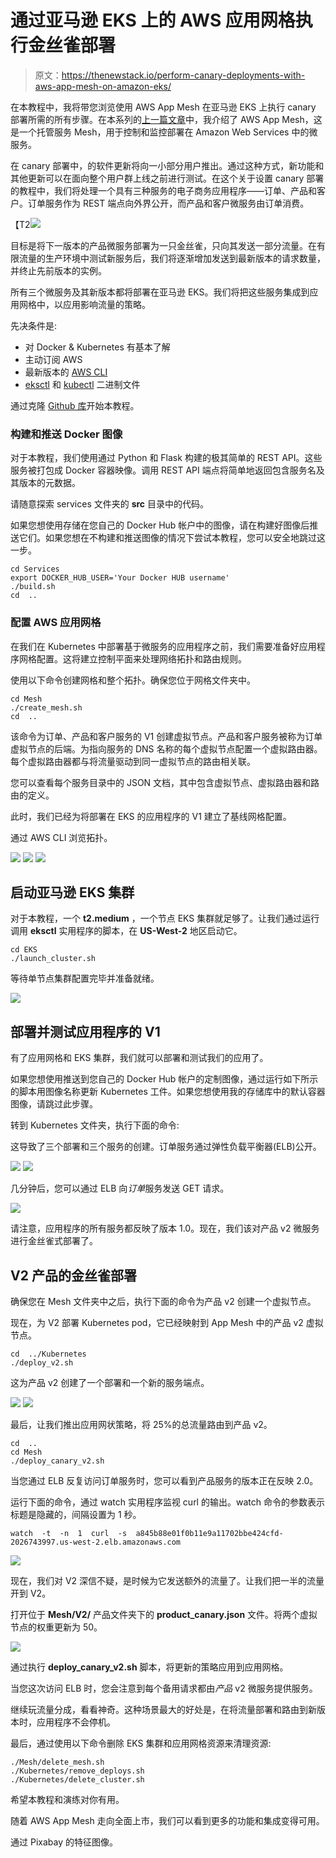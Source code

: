 # 通过亚马逊 EKS 上的 AWS 应用网格执行金丝雀部署

> 原文：<https://thenewstack.io/perform-canary-deployments-with-aws-app-mesh-on-amazon-eks/>

在本教程中，我将带您浏览使用 AWS App Mesh 在亚马逊 EKS 上执行 canary 部署所需的所有步骤。在本系列的[上一篇文章](https://thenewstack.io/aws-app-mesh-amazons-own-service-mesh-for-microservices/)中，我介绍了 AWS App Mesh，这是一个托管服务 Mesh，用于控制和监控部署在 Amazon Web Services 中的微服务。

在 canary 部署中，的软件更新将向一小部分用户推出。通过这种方式，新功能和其他更新可以在面向整个用户群上线之前进行测试。在这个关于设置 canary 部署的教程中，我们将处理一个具有三种服务的电子商务应用程序——订单、产品和客户。订单服务作为 REST 端点向外界公开，而产品和客户微服务由订单消费。

【T2![](img/470a6a6cc30cb9d9cb7145e88e50c327.png)

目标是将下一版本的产品微服务部署为一只金丝雀，只向其发送一部分流量。在有限流量的生产环境中测试新服务后，我们将逐渐增加发送到最新版本的请求数量，并终止先前版本的实例。

所有三个微服务及其新版本都将部署在亚马逊 EKS。我们将把这些服务集成到应用网格中，以应用影响流量的策略。

先决条件是:

*   对 Docker & Kubernetes 有基本了解
*   主动订阅 AWS
*   最新版本的 [AWS CLI](https://aws.amazon.com/cli/)
*   [eksctl](http://eksctl.io) 和 [kubectl](https://kubernetes.io/docs/tasks/tools/install-kubectl/) 二进制文件

通过克隆 [Github 库](https://github.com/janakiramm/app-mesh-tutorial)开始本教程。

### 构建和推送 Docker 图像

对于本教程，我们使用通过 Python 和 Flask 构建的极其简单的 REST API。这些服务被打包成 Docker 容器映像。调用 REST API 端点将简单地返回包含服务名及其版本的元数据。

请随意探索 services 文件夹的 **src** 目录中的代码。

如果您想使用存储在您自己的 Docker Hub 帐户中的图像，请在构建好图像后推送它们。如果您想在不构建和推送图像的情况下尝试本教程，您可以安全地跳过这一步。

```
cd Services
export DOCKER_HUB_USER='Your Docker HUB username'
./build.sh
cd  ..

```

### **配置 AWS 应用网格**

在我们在 Kubernetes 中部署基于微服务的应用程序之前，我们需要准备好应用程序网格配置。这将建立控制平面来处理网络拓扑和路由规则。

使用以下命令创建网格和整个拓扑。确保您位于网格文件夹中。

```
cd Mesh
./create_mesh.sh
cd  ..

```

该命令为订单、产品和客户服务的 V1 创建虚拟节点。产品和客户服务被称为订单虚拟节点的后端。为指向服务的 DNS 名称的每个虚拟节点配置一个虚拟路由器。每个虚拟路由器都与将流量驱动到同一虚拟节点的路由相关联。

您可以查看每个服务目录中的 JSON 文档，其中包含虚拟节点、虚拟路由器和路由的定义。

此时，我们已经为将部署在 EKS 的应用程序的 V1 建立了基线网格配置。

通过 AWS CLI 浏览拓扑。

![](img/100b41f6586bf36aa6f00ae6664e36ea.png) ![](img/6471400aa77480529461de7177d574bd.png) ![](img/9b6b9da42e55c49afc89697f49fe9264.png)

## 启动亚马逊 EKS 集群

对于本教程，一个 **t2.medium** ，一个节点 EKS 集群就足够了。让我们通过运行调用 **eksctl** 实用程序的脚本，在 **US-West-2** 地区启动它。

```
cd EKS
./launch_cluster.sh

```

等待单节点集群配置完毕并准备就绪。

![](img/f4dd11a3c77f455b4ea70c79e5721c4f.png)

## **部署并测试应用程序的 V1**

有了应用网格和 EKS 集群，我们就可以部署和测试我们的应用了。

如果您想使用推送到您自己的 Docker Hub 帐户的定制图像，通过运行如下所示的脚本用图像名称更新 Kubernetes 工件。如果您想使用我的存储库中的默认容器图像，请跳过此步骤。

转到 Kubernetes 文件夹，执行下面的命令:

这导致了三个部署和三个服务的创建。订单服务通过弹性负载平衡器(ELB)公开。

![](img/5b535e8efbdd7bcafec4525d29e889ee.png)
![](img/3196258fbc2329b7e287368c225e3ffb.png)


几分钟后，您可以通过 ELB 向*订单*服务发送 GET 请求。

![](img/0f8e244c25e60a10a62ff082983cede7.png)

请注意，应用程序的所有服务都反映了版本 1.0。现在，我们该对产品 v2 微服务进行金丝雀式部署了。

## V2 产品的金丝雀部署

确保您在 Mesh 文件夹中之后，执行下面的命令为产品 v2 创建一个虚拟节点。

现在，为 V2 部署 Kubernetes pod，它已经映射到 App Mesh 中的产品 v2 虚拟节点。

```
cd  ../Kubernetes
./deploy_v2.sh

```

这为产品 v2 创建了一个部署和一个新的服务端点。

![](img/5231d6b0785624037e5fc844acabffb0.png) ![](img/084005a0a9e5db181d5856209392cb68.png)

最后，让我们推出应用网状策略，将 25%的总流量路由到产品 v2。

```
cd  ..
cd Mesh
./deploy_canary_v2.sh

```

当您通过 ELB 反复访问订单服务时，您可以看到产品服务的版本正在反映 2.0。

运行下面的命令，通过 watch 实用程序监视 curl 的输出。watch 命令的参数表示标题是隐藏的，间隔设置为 1 秒。

```
watch  -t  -n  1  curl  -s  a845b88e01f0b11e9a11702bbe424cfd-2026743997.us-west-2.elb.amazonaws.com

```

![](img/e92c9f97db1cc3171ea1e8a2e4b8b06e.png)

现在，我们对 V2 深信不疑，是时候为它发送额外的流量了。让我们把一半的流量开到 V2。

打开位于 **Mesh/V2/** 产品文件夹下的 **product_canary.json** 文件。将两个虚拟节点的权重更新为 50。

![](img/4a2f63a74a4b63762bcd474099469cef.png)

通过执行 **deploy_canary_v2.sh** 脚本，将更新的策略应用到应用网格。

当您这次访问 ELB 时，您会注意到每个备用请求都由*产品* v2 微服务提供服务。

继续玩流量分成，看看神奇。这种场景最大的好处是，在将流量部署和路由到新版本时，应用程序不会停机。

最后，通过使用以下命令删除 EKS 集群和应用网格资源来清理资源:

```
./Mesh/delete_mesh.sh
./Kubernetes/remove_deploys.sh
./Kubernetes/delete_cluster.sh

```

希望本教程和演练对你有用。

随着 AWS App Mesh 走向全面上市，我们可以看到更多的功能和集成变得可用。

通过 Pixabay 的特征图像。

<svg xmlns:xlink="http://www.w3.org/1999/xlink" viewBox="0 0 68 31" version="1.1"><title>Group</title> <desc>Created with Sketch.</desc></svg>